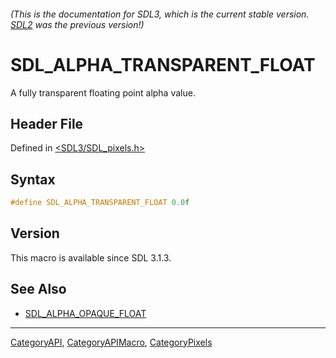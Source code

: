 ###### (This is the documentation for SDL3, which is the current stable version. [SDL2](https://wiki.libsdl.org/SDL2/) was the previous version!)
# SDL_ALPHA_TRANSPARENT_FLOAT

A fully transparent floating point alpha value.

## Header File

Defined in [<SDL3/SDL_pixels.h>](https://github.com/libsdl-org/SDL/blob/main/include/SDL3/SDL_pixels.h)

## Syntax

```c
#define SDL_ALPHA_TRANSPARENT_FLOAT 0.0f
```

## Version

This macro is available since SDL 3.1.3.

## See Also

- [SDL_ALPHA_OPAQUE_FLOAT](SDL_ALPHA_OPAQUE_FLOAT)

----
[CategoryAPI](CategoryAPI), [CategoryAPIMacro](CategoryAPIMacro), [CategoryPixels](CategoryPixels)

